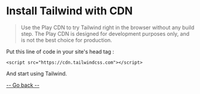 # Install Tailwind with CDN

> Use the Play CDN to try Tailwind right in the browser without any build step. The Play CDN is designed for development purposes only, and is not the best choice for production. 

Put this line of code in your site's head tag :

```
<script src="https://cdn.tailwindcss.com"></script>
```

And start using Tailwind.

[-- Go back --](../)